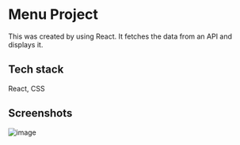 # Menu Project

This was created by using React. It fetches the data from an API and displays it.

## Tech stack

React, CSS

## Screenshots

![image](https://user-images.githubusercontent.com/80277336/226200876-530dae50-0148-4c84-9786-7e4e9906bd94.png)
